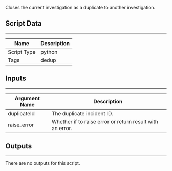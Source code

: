 Closes the current investigation as a duplicate to another investigation.

## Script Data

---

| **Name** | **Description** |
| --- | --- |
| Script Type | python |
| Tags | dedup |

## Inputs

---

| **Argument Name** | **Description** |
| --- | --- |
| duplicateId | The duplicate incident ID. |
| raise_error | Whether if to raise error or return result with an error. |

## Outputs

---
There are no outputs for this script.
